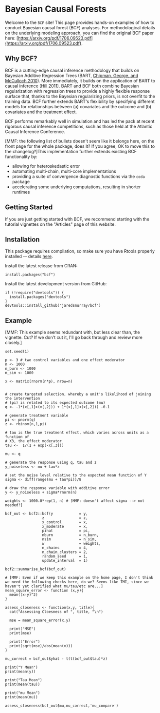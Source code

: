 # Bayesian Causal Forests

Welcome to the `BCF` site! This page provides hands-on examples of how to conduct Bayesian causal forest (BCF) analyses. For methodological details on the underlying modeling approach, you can find the original BCF paper here: [https://arxiv.org/pdf/1706.09523.pdf](https://arxiv.org/pdf/1706.09523.pdf).

## Why BCF?

BCF is a cutting-edge causal inference methodology that builds on Bayesian Additive Regression Trees (BART, [Chipman, George, and McCulloch 2010](https://projecteuclid.org/euclid.aoas/1273584455)). More immediately, it builds on the application of BART to causal inference ([Hill 2011](https://www.tandfonline.com/doi/abs/10.1198/jcgs.2010.08162)).  BART and BCF both combine Bayesian regularization with regression trees to provide a highly flexible response surface that, thanks to the Bayesian regularizing priors, is not overfit to the training data.  BCF further extends BART's flexibility by specifying different models for relationships between (a) covariates and the outcome and (b) covariates and the treatment effect.

BCF performs remarkably well in simulation and has led the pack at recent rigorous causal inference competitions, such as those held at the Atlantic Causal Inference Conference. 

[MMF: the following list of bullets doesn't seem like it belongs here, on the front page for the whole package, does it? If you agree, OK to move this to the changelog?]This implementation further extends existing BCF functionality by:

- allowing for heteroskedastic error
- automating multi-chain, multi-core implementations
- providing a suite of convergence diagnostic functions via the `coda` package
- accelerating some underlying computations, resulting in shorter runtimes

## Getting Started

If you are just getting started with BCF, we recommend starting with the tutorial vignettes on the "Articles" page of this website.

## Installation

This package requires compilation, so make sure you have Rtools properly installed -- details [here](https://cran.r-project.org/bin/windows/Rtools/).

Install the latest release from CRAN:

```{r}
install.packages("bcf")
```

Install the latest development version from GitHub:

```{r}
if (!require("devtools")) {
  install.packages("devtools")
}
devtools::install_github("jaredsmurray/bcf")
```

## Example

[MMF: This example seems redundant with, but less clear than, the vignette. Cut? If we don't cut it, I'll go back through and review more closely.]

```{r}
set.seed(1)

p <- 3 # two control variables and one effect moderator
n <- 1000
n_burn <- 1000
n_sim <- 1000

x <- matrix(rnorm(n*p), nrow=n)


# create targeted selection, whereby a unit's likelihood of joining the intervention 
# (pi) is related to its expected outcome (mu)
q <- -1*(x[,1]>(x[,2])) + 1*(x[,1]<(x[,2])) -0.1

# generate treatment variable
pi <- pnorm(q)
z <- rbinom(n,1,pi)

# tau is the true treatment effect, which varies across units as a function of
# X3, the effect moderator
tau <-  1/(1 + exp(-x[,3]))

mu <- q

# generate the response using q, tau and z
y_noiseless <- mu + tau*z

# set the noise level relative to the expected mean function of Y
sigma <- diff(range(mu + tau*pi))/8

# draw the response variable with additive error
y <- y_noiseless + sigma*rnorm(n)

weights <- 1000.0*rep(1, n) # [MMF: doesn't affect sigma --> not needed?]

bcf_out <- bcf2::bcf(y            = y,
                 z                = z,
                 x_control        = x,
                 x_moderate       = x,
                 pihat            = pi,
                 nburn            = n_burn,
                 nsim             = n_sim,
                 w                = weights,
                 n_chains         = 4,
                 n_chain_clusters = 2,
                 random_seed      = 1,
                 update_interval  = 1)

```

```{r}
bcf2::summarise_bcf(bcf_out)

# [MMF: Even if we keep this example on the home page, I don't think we need the following checks here, do we? Seems like TMI, since we haven't yet clarified what mu/tau/etc are...]
mean_square_error <- function (x,y){
  mean((x-y)^2)
}

assess_closeness <- function(x,y, title){
  cat("Assessing Cloesness of ", title, "\n")
  
  mse = mean_square_error(x,y)
  
  print("MSE")
  print(mse)
  
  print("Error")
  print(sqrt(mse)/abs(mean(x)))
}

mu_correct = bcf_out$yhat - t(t(bcf_out$tau)*z)

print("Y Mean")
print(mean(y))

print("Tau Mean")
print(mean(tau))

print("mu Mean")
print(mean(mu))

assess_closeness(bcf_out$mu,mu_correct,'mu_compare')
```
